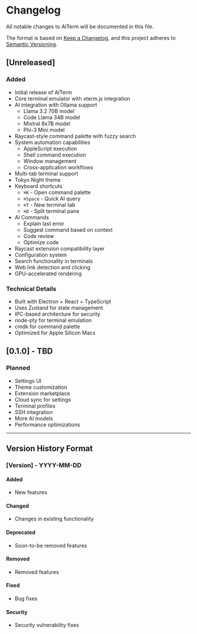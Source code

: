 # Changelog

All notable changes to AITerm will be documented in this file.

The format is based on [Keep a Changelog](https://keepachangelog.com/en/1.0.0/),
and this project adheres to [Semantic Versioning](https://semver.org/spec/v2.0.0.html).

## [Unreleased]

### Added
- Initial release of AITerm
- Core terminal emulator with xterm.js integration
- AI integration with Ollama support
  - Llama 3.2 70B model
  - Code Llama 34B model
  - Mixtral 8x7B model
  - Phi-3 Mini model
- Raycast-style command palette with fuzzy search
- System automation capabilities
  - AppleScript execution
  - Shell command execution
  - Window management
  - Cross-application workflows
- Multi-tab terminal support
- Tokyo Night theme
- Keyboard shortcuts
  - `⌘K` - Open command palette
  - `⌘Space` - Quick AI query
  - `⌘T` - New terminal tab
  - `⌘D` - Split terminal pane
- AI Commands
  - Explain last error
  - Suggest command based on context
  - Code review
  - Optimize code
- Raycast extension compatibility layer
- Configuration system
- Search functionality in terminals
- Web link detection and clicking
- GPU-accelerated rendering

### Technical Details
- Built with Electron + React + TypeScript
- Uses Zustand for state management
- IPC-based architecture for security
- node-pty for terminal emulation
- cmdk for command palette
- Optimized for Apple Silicon Macs

## [0.1.0] - TBD

### Planned
- Settings UI
- Theme customization
- Extension marketplace
- Cloud sync for settings
- Terminal profiles
- SSH integration
- More AI models
- Performance optimizations

---

## Version History Format

### [Version] - YYYY-MM-DD

#### Added
- New features

#### Changed
- Changes in existing functionality

#### Deprecated
- Soon-to-be removed features

#### Removed
- Removed features

#### Fixed
- Bug fixes

#### Security
- Security vulnerability fixes